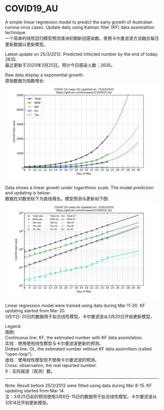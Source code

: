 # COVID19_AU
A simple linear regreesion model to predict the early growth of Australian corona virus cases. Update daily using Kalman filter (KF) data assimialtion technique.  
一个简单的线性回归模型预测澳洲初期新冠感染数。使用卡尔曼滤波方法融合每日更新数据以更新模型。  

Latest update on 25/3/2012. Predicted infected number by the end of today: 2635.  
最近更新于2020年3月25日。预计今日感染人数：2635。  

Raw data display a exponential growth:  
原始数据为指数增长:  
![](Out_Data/linear_au_2020_03_25.png)  

Data shows a linear growth under logarithmic scale. The model prediction and updating is below:  
数据在对数坐标下为直线增长。模型预测与更新如下图:  
![](Out_Data/log_kf_au_2020_03_25.png)  

Linear regression model were trained using data during Mar 11-20. KF updating started from Mar 20.  
3月11日-20日的数据用于拟合线性模型。卡尔曼滤波从3月20日开始更新模型。  

Legend:  
图例:   
    Continuous line: KF, the estimated number with KF data assimilation.  
    实线：使用使用线性模型与卡尔曼滤波更新的预测。  
    Dotted line: OL, the estimated number without KF data assimiltion (called "open-loop").  
    虚线：使用线性模型但不使用卡尔曼滤波的预测。  
    Cross: observation, the real reported number.  
    X：实际报道（观测）数。  

------------------
Note: Result before 25/3/2012 were fitted using data during Mar 8-15. KF updating started from Mar 14.  
注：3月25日前的预测使用3月8日-15日的数据用于拟合线性模型。卡尔曼滤波从3月14日开始更新模型。  
